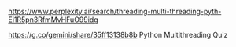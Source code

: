 

https://www.perplexity.ai/search/threading-multi-threading-pyth-Ei1R5pn3RfmMvHFuO99idg

https://g.co/gemini/share/35ff13138b8b
Python Multithreading Quiz
